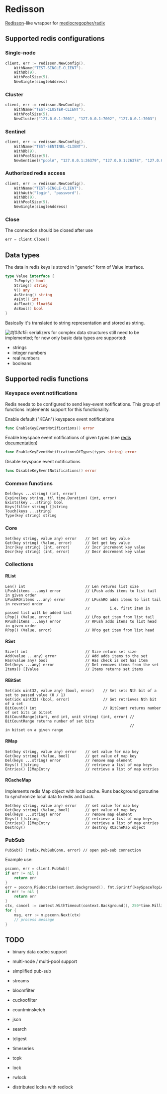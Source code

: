 # Redisson

[Redisson](https://github.com/redisson/redisson)-like wrapper 
for [mediocregopher/radix](https://github.com/mediocregopher/radix)

## Supported redis configurations
### Single-node
```go
client, err := redisson.NewConfig().
    WithName("TEST-SINGLE-CLIENT").
    WithDb(9).
    WithPoolSize(5).
    NewSingle(singleAddress)
```
### Cluster
```go
client, err := redisson.NewConfig().
    WithName("TEST-CLUSTER-CLIENT").
    WithPoolSize(5).
    NewCluster("127.0.0.1:7001", "127.0.0.1:7002", "127.0.0.1:7003")
```
### Sentinel
```go
client, err := redisson.NewConfig().
    WithName("TEST-SENTINEL-CLIENT").
    WithDb(9).
    WithPoolSize(5).
    NewSentinel("poolA", "127.0.0.1:26379", "127.0.0.1:26378", "127.0.0.1:26377")
```
### Authorized redis access
```go
client, err := redisson.NewConfig().
    WithName("TEST-SINGLE-CLIENT").
    WithAuth("login", "password").
    WithDb(9).
    WithPoolSize(5).
    NewSingle(singleAddress)
```
### Close
The connection should be closed after use
```go
err = client.Close()
```
## Data types
The data in redis keys is stored in "generic" form of Value interface.
```go
type Value interface {
	IsEmpty() bool
	String() string
	V() any
	AsString() string
	AsInt() int
	AsFloat() float64
	AsBool() bool
}
```
Basically it's translated to string representation and stored as string.

*![#f03c15](TODO)*: serializers for complex data structures still need to be implemented; 
for now only basic data types are supported:
- strings
- integer numbers
- real numbers
- booleans
## Supported redis functions
### Keyspace event notifications
Redis needs to be configured to send key-event notifications. 
This group of functions implements support for this functionality. 

Enable default ("KEAn") keyspace event notifications
```go
func EnableKeyEventNotifications() error
```

Enable keyspace event notifications of given types (see [redis documentation](https://redis.io/docs/manual/keyspace-notifications/#Configuration))
```go
func EnableKeyEventNotificationsOfTypes(types string) error
```

Disable keyspace event notifications
```go
func DisableKeyEventNotifications() error
```
### Common functions
	Del(keys ...string) (int, error)
	Expire(key string, ttl time.Duration) (int, error)
	Exists(key ...string) bool
	Keys(filter string) []string
	Touch(keys ...string)
	Type(key string) string
### Core
	Set(key string, value any) error    // Set set key value
	Get(key string) (Value, error)      // Get get key value
	Incr(key string) (int, error)       // Incr increment key value
	Decr(key string) (int, error)       // Decr decrement key value
### Collections
#### RList
	Len() int                           // Len returns list size
	LPush(items ...any) error           // LPush adds items to list tail in given order
	LPushRO(items ...any) error 	    // LPushRO adds items to list tail in reversed order
                                   	    //         i.e. first item in passed list will be added last
	LPop() (Value, error) 	            // LPop get item from list tail
	RPush(items ...any) error           // RPush adds items to list head in given order
	RPop() (Value, error)               // RPop get item from list head
#### RSet
	Size() int                          // Size return set size
	Add(value ...any) error             // Add adds items to the set
	Has(value any) bool                 // Has check is set has item
	Del(keys ...any) error              // Del removes items from the set
	Items() []Value                     // Items returns set items
#### RBitSet
	Set(idx uint32, value any) (bool, error)    // Set sets Nth bit of a set to passed value (0 / 1)
	Get(idx uint32) (bool, error)               // Get retrieves Nth bit of a set
	BitCount() int                              // BitCount returns number of set bits in bitset
	BitCountRange(start, end int, unit string) (int, error) // BitCountRange returns number of set bits 
                                                            //               in bitset on a given range
#### RMap
	Set(key string, value any) error    // set value for map key
	Get(key string) (Value, bool)       // get value of map key
	Del(keys ...string) error           // remove map element
	Keys() []string                     // retrieve a list of map keys
	Entries() []MapEntry                // retrieve a list of map entries
#### RCacheMap
Implements redis Map object with local cache. Runs background goroutine to synchronize local data to redis and back.

	Set(key string, value any) error    // set value for map key
	Get(key string) (Value, bool)       // get value of map key
	Del(keys ...string) error           // remove map element
	Keys() []string                     // retrieve a list of map keys
	Entries() []MapEntry                // retrieve a list of map entries
    Destroy()                           // destroy RCacheMap object
### PubSub
	PubSub() (radix.PubSubConn, error) // open pub-sub connection

Example use:
```go
psconn, err = client.PubSub()
if err != nil {
    return err
}
err = psconn.PSubscribe(context.Background(), fmt.Sprintf(keySpaceTopicFormat, m.key))
if err != nil {
    return err
}
ctx, cancel := context.WithTimeout(context.Background(), 250*time.Millisecond)
for {
    msg, err := m.psconn.Next(ctx)
    // process message
}
```

## TODO
- binary data codec support
- multi-node / multi-pool support


- simplified pub-sub
- streams


- bloomfilter
- cuckoofilter
- countminsketch
- json
- search
- tdigest
- timeseries
- topk


- lock
- rwlock
- distributed locks with redlock
